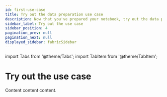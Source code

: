 ```yaml
---
id: first-use-case
title: Try out the data preparation use case
description: Now that you've prepared your notebook, try out the data preparation use case.
sidebar_label: Try out the use case
sidebar_position: 4
pagination_prev: null
pagination_next: null
displayed_sidebar: fabricSidebar
---
```


import Tabs from '@theme/Tabs';
import TabItem from '@theme/TabItem';

# Try out the use case


Content content content.